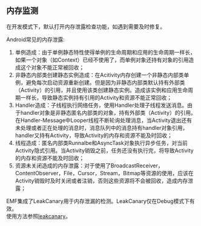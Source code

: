 ## <a name="memory"></a>内存监测
在开发模式下，默认打开内存泄露检查功能，如遇到需要及时修复。

Android常见的内存泄露:  
 1) 单例造成：由于单例静态特性使得单例的生命周期和应用的生命周期一样长，如果一个对象（如Context）已经不使用了，而单例对象还持有对象的引用造成这个对象不能正常被回收；  
2) 非静态内部类创建静态实例造成：在Acitivity内存创建一个非静态内部类单例，避免每次启动资源重新创建。但是因为非静态内部类默认持有外部类（Activity）的引用，并且使用该类创建静态实例。造成该实例和应用生命周期一样长，导致静态实例持有引用的Activity和资源不能正常回收；  
3) Handler造成：子线程执行网络任务，使用Handler处理子线程发送消息。由于handler对象是非静态匿名内部类的对象，持有外部类（Activity）的引用。在Handler-Message中Looper线程不断轮询处理消息，当Activity退出还有未处理或者正在处理的消息时，消息队列中的消息持有handler对象引用，handler又持有Activity，导致Activity的内存和资源不能及时回收；  
4) 线程造成：匿名内部类Runnalbe和AsyncTask对象执行异步任务，对当前Activity隐式引用。当Activity销毁之前，任务还没有执行完，将导致Activity的内存和资源不能及时回收；  
5) 资源未关闭造成的内存泄露：对于使用了BroadcastReceiver，ContentObserver，File，Cursor，Stream，Bitmap等资源的使用，应该在Activity销毁时及时关闭或者注销，否则这些资源将不会被回收，造成内存泄露；

EMF集成了LeakCanary用于内存泄漏的检测。LeakCanary仅在Debug模式下有效。  
使用方法参照[leakcanary](https://github.com/square/leakcanary)。  